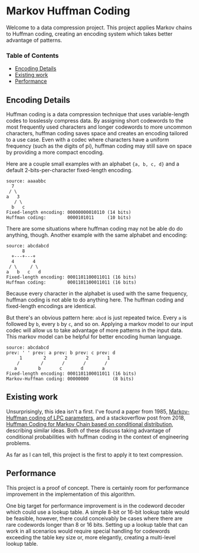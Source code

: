 # Markov Huffman Coding

Welcome to a data compression project. This project applies Markov chains to Huffman coding,
creating an encoding system which takes better advantage of patterns.

### Table of Contents
- [Encoding Details](#encoding-details)
- [Existing work](#existing-work)
- [Performance](#performance)

## Encoding Details

Huffman coding is a data compression technique that uses variable-length codes to losslessly
compress data. By assigning short codewords to the most frequently used characters and longer
codewords to more uncommon characters, huffman coding saves space and creates an encoding tailored
to a use case. Even with a codec where characters have a uniform frequency (such as the digits of
pi), huffman coding may still save on space by providing a more compact encoding.

Here are a couple small examples with an alphabet `{a, b, c, d}` and a default 2-bits-per-character
fixed-length encoding.

```
source: aaaabbc
  7
 / \
a   3
   / \
  b   c
Fixed-length encoding: 00000000010110 (14 bits)
Huffman coding:        0000101011     (10 bits)
```

There are some situations where huffman coding may not be able do do anything, though. Another
example with the same alphabet and encoding:

```
source: abcdabcd
      8
  +---+---+
  4       4
 / \     / \
a   b   c   d
Fixed-length encoding: 0001101100011011 (16 bits)
Huffman coding:        0001101100011011 (16 bits)
```

Because every character in the alphabet is used with the same frequency, huffman coding is not able
to do anything here. The huffman coding and fixed-length encodings are identical.

But there's an obvious pattern here: `abcd` is just repeated twice. Every `a` is followed by `b`,
every `b` by `c`, and so on. Applying a markov model to our input codec will allow us to take
advantage of more patterns in the input data. This markov model can be helpful for better encoding
human language.

```
source: abcdabcd
prev: ' ' prev: a prev: b prev: c prev: d
     1        2       2       2       1
    /        /       /       /       /
   a        b       c       d       a
Fixed-length encoding: 0001101100011011 (16 bits)
Markov-Huffman coding: 00000000         (8 bits)
```

## Existing work

Unsurprisingly, this idea isn't a first. I've found a paper from 1985, [Markov-Huffman coding of LPC
parameters][1], and a stackoverflow post from 2018, [Huffman Coding for Markov Chain based on
conditional distribution][2], describing similar ideas. Both of these discuss taking advantage of
conditional probabilities with huffman coding in the context of engineering problems.

As far as I can tell, this project is the first to apply it to text compression.

## Performance

This project is a proof of concept. There is certainly room for performance improvement in the
implementation of this algorithm.

One big target for performance improvement is in the codeword decoder which could use a lookup
table. A simple 8-bit or 16-bit lookup table would be feasible, however, there could conceivably be
cases where there are rare codewords longer than 8 or 16 bits. Setting up a lookup table that can
work in all scenarios would require special handling for codewords exceeding the table key size or,
more elegantly, creating a multi-level lookup table.

[1]: https://ieeexplore.ieee.org/document/1164545
[2]: https://stackoverflow.com/questions/49955585/huffman-coding-for-markov-chain-based-on-conditional-distribution
